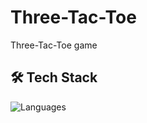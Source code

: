 # Three-Tac-Toe

Three-Tac-Toe game

## 🛠️ Tech Stack

![Languages](https://go-skill-icons.vercel.app/api/icons?i=ts,react,threejs,bun,vite)
